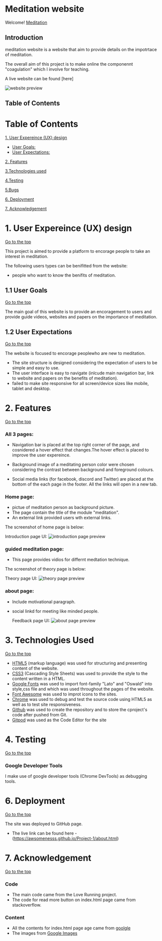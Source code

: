 # Meditation website
Welcome! [Meditation](https://awsomenesss.github.io/Project-1/)
## Introduction
meditation website is a website that aim to provide details on the impotrtace of meditation.

The overall aim of this project is to make online the componennt "coagulation" which I involve for teaching. 

A live website can be found [here]

![website preview](assets/preview.PNG)

## Table of Contents 

# Table of Contents
 [1. User Expereince (UX) design](#ux)
  - [User Goals:](#user-goals)
  - [User Expectations:](#user-expectations)
  
  

      
  [2. Features](#features)

  [3.Technologies used](#technologies-used)

  [4.Testing](#testing)

  [5.Bugs](#bugs)

  [6. Deployment](#deployment)

  [7. Acknowledgement](#acknowledgement)

  <a name="ux"></a>
# 1. User Expereince (UX) design
  [Go to the top](#table-of-contents)

This project is aimed to provide a platform to encorage people to take an interest in meditation.

  The following users types can be benifitted from the website:

* people who want to know the benifits of meditation.

 

<a name="user-goals"></a>
## 1.1 User Goals
  [Go to the top](#table-of-contents)

The main goal of this website is to provide an encoragement to users and provide guide videos, websites and papers on the importance of meditation.

<a name="user-expectations"></a>
## 1.2 User Expectations
  [Go to the top](#table-of-contents)

The website is focused to encorage peoplewho are new to meditation.
* The site structure is designed considering the expectation of users to be simple and easy to use.
* The user interface is easy to navigate (inlcude main navigation bar, link to website and papers on the benefits of meditation).
* failed to make site responsive for all screen/device sizes like mobile, tablet and desktop.
# 2. Features
  [Go to the top](#table-of-contents)
 ### All 3 pages:
- Navigation bar is placed at the top right corner of the page, and cosnidered a hover effect that changes.The hover effect is placed to improve the user expereince. 

- Background image of a meditating person color were chosen considering the contrast between background and foreground colours. 
- Social media links (for facebook, discord and Twitter) are placed at the bottom of the each page in the footer. All the links will open in a new tab. 

### Home page:
- pictue of meditation person as background picture.
- The page contain the title of the module "meditation".
- An external link provided users wth external links.


The screenshot of home page is below:

  Introduction page UI:
  ![introduction page preview](./assets/preview.PNG)

### guided meditation page:
- This page provides vidios for differnt medtation technique.

The screenshot of theory page is below:

 Theory page UI:
  ![theory page preview](./assets/meditation%20video.PNG)


### about page:
- Include motivational paragraph.
- social linkd for meeting like minded people.

  Feedback page UI:
  ![about page preview](./assets/about%20page.PNG)


# 3. Technologies Used
  [Go to the top](#table-of-contents)

* [HTML5](https://en.wikipedia.org/wiki/HTML5) (markup language) was used for structuring and presenting content of the website.
* [CSS3](https://en.wikipedia.org/wiki/CSS) (Cascading Style Sheets) was used to provide the style to the content written in a HTML.
* [Google Fonts](https://fonts.google.com/) was used to import font-family "Lato" and "Oswald" into style,css file and which was used throughout the pages of the website.
* [Font Awesome](https://fontawesome.com/) was used to improt icons to the sites.
* [Chrome](https://www.google.com/intl/en_uk/chrome/) was used to debug and test the source code using HTML5 as well as to test site responsiveness.
* [Github](https://github.com/) was used to create the repository and to store the cproject's code after pushed from Git.
* [Gitpod](https://www.gitpod.io/) was used as the Code Editor for the site

# 4. Testing
  [Go to the top](#table-of-contents)
###  Google Developer Tools
I make use of google developer tools (Chrome DevTools) as debugging tools. 
# 6. Deployment
  [Go to the top](#table-of-contents)

The site was deployed to GitHub page.
- The live link can be found here - (https://awsomenesss.github.io/Project-1/about.html)

  <a name="acknowledgement"></a>
# 7. Acknowledgement
  [Go to the top](#table-of-contents)
### Code
* The main code came from the Love Running project.
* The code for read more button on index.html page came from stackoverflow.

### Content 
 * All the contents for index.html page age came from [goolgle](https://www.google.com)
 * The images from  [Google Images](https://www.google.com/imghp?hl=en)

